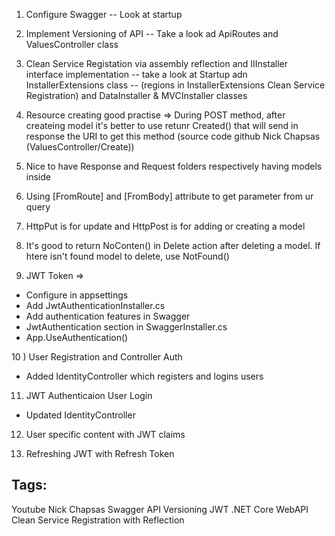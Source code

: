 1) Configure Swagger
-- Look at startup

2) Implement Versioning of API
-- Take a look ad ApiRoutes and ValuesController class

3) Clean Service Registation via assembly reflection and IIInstaller interface implementation
-- take a look at Startup adn InstallerExtensions class
-- (regions in InstallerExtensions Clean Service Registration) and DataInstaller & MVCInstaller classes

4) Resource creating good practise 
=> During POST method, after createing model 
it's better to use retunr Created() that will 
send in response the URI to get this method 
(source code github Nick Chapsas (ValuesController/Create))

5) Nice to have Response and Request folders respectively having models inside
6)  Using [FromRoute] and [FromBody] attribute to get parameter from ur query
7) HttpPut is for update and HttpPost is for adding or creating a model
8) It's good to return NoConten() in Delete action after deleting a model. If htere isn't found model to delete, use NotFound()
9) JWT Token => 
- Configure in appsettings
- Add JwtAuthenticationInstaller.cs
- Add authentication features in Swagger
- JwtAuthentication section in SwaggerInstaller.cs
- App.UseAuthentication()

10 ) User Registration and Controller Auth
- Added IdentityController which registers and logins users

11) JWT Authenticaion User Login
 - Updated IdentityController

 12) User specific content with JWT claims


 13) Refreshing JWT with Refresh Token
 





## Tags:
Youtube
Nick Chapsas
Swagger
API Versioning
JWT
.NET Core
WebAPI
Clean Service Registration with Reflection